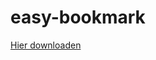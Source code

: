 # easy-bookmark

[Hier downloaden](https://github.com/grafenshnchen/easy-bookmark/raw/main/easy%20bookmark.exe) 
